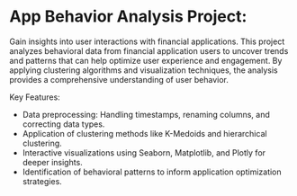 # App Behavior Analysis Project:

Gain insights into user interactions with financial applications.
This project analyzes behavioral data from financial application users to uncover trends and patterns that can help optimize user experience and engagement. By applying clustering algorithms and visualization techniques, the analysis provides a comprehensive understanding of user behavior.

Key Features:

- Data preprocessing: Handling timestamps, renaming columns, and correcting data types.
- Application of clustering methods like K-Medoids and hierarchical clustering.
- Interactive visualizations using Seaborn, Matplotlib, and Plotly for deeper insights.
- Identification of behavioral patterns to inform application optimization strategies.
